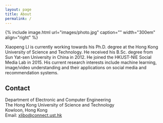 ```yaml
---
layout: page
title: About
permalink: /
---
```


{% include image.html url="images/photo.jpg" caption="" width="300em" align="right" %}

Xiaopeng LI is currently working towards his Ph.D. degree at the Hong Kong University of Science and Technology. He received his B.Sc. degree from Sun Yat-sen University in China in 2012. He joined the HKUST-NIE Social Media Lab in 2015. His current research interests include machine learning, image/video understanding and their applications on social media and recommendation systems.

## Contact

Department of Electronic and Computer Engineering <br />
The Hong Kong University of Science and Technology <br />
Kowloon, Hong Kong<br />
Email: [xlibo@connect.ust.hk]


[xlibo@connect.ust.hk]: mailto:xlibo@connect.ust.hk
